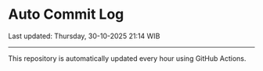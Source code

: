 # Auto Commit Log

Last updated: Thursday, 30-10-2025 21:14 WIB

---

This repository is automatically updated every hour using GitHub Actions.
